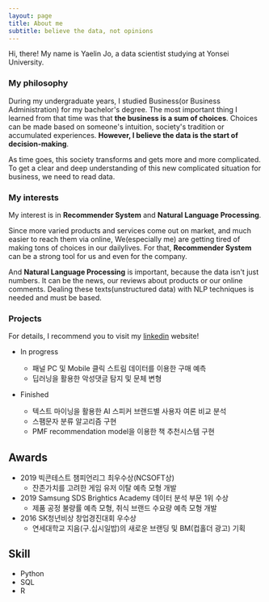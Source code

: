 ```yaml
---
layout: page
title: About me
subtitle: believe the data, not opinions
---
```


Hi, there! My name is Yaelin Jo, a data scientist studying at Yonsei University.


### My philosophy

During my undergraduate years, I studied Business(or Business Administration) for my bachelor's degree.
The most important thing I learned from that time was that **the business is a sum of choices**.
Choices can be made based on someone's intuition, society's tradition or accumulated experiences.
**However, I believe the data is the start of decision-making**.

As time goes, this society transforms and gets more and more complicated.
To get a clear and deep understanding of this new complicated situation for business, we need to read data.

### My interests

My interest is in **Recommender System** and **Natural Language Processing**.

Since more varied products and services come out on market, and much easier to reach them via online,
We(especially me) are getting tired of making tons of choices in our dailylives.
For that, **Recommender System** can be a strong tool for us and even for the company.

And **Natural Language Processing** is important, because the data isn't just numbers.
It can be the news, our reviews about products or our online comments.
Dealing these texts(unstructured data) with NLP techniques is needed and must be based.

### Projects
For details, I recommend you to visit my [linkedin](https://www.linkedin.com/in/yaelin-jo/) website!

* In progress
  * 패널 PC 및 Mobile 클릭 스트림 데이터를 이용한 구매 예측
  * 딥러닝을 활용한 악성댓글 탐지 및 문체 변형

* Finished
  * 텍스트 마이닝을 활용한 AI 스피커 브랜드별 사용자 여론 비교 분석
  * 스팸문자 분류 알고리즘 구현
  * PMF recommendation model을 이용한 책 추천시스템 구현
  
## Awards
* 2019 빅콘테스트 챔피언리그 최우수상(NCSOFT상)
  * 잔존가치를 고려한 게임 유저 이탈 예측 모형 개발
* 2019 Samsung SDS Brightics Academy 데이터 분석 부문 1위 수상
  * 제품 공정 불량률 예측 모형, 취식 브랜드 수요량 예측 모형 개발
* 2016 SK청년비상 창업경진대회 우수상
  * 연세대학교 지음(구.십시일밥)의 새로운 브랜딩 및 BM(컵홀더 광고) 기획
  
## Skill
* Python
* SQL
* R
